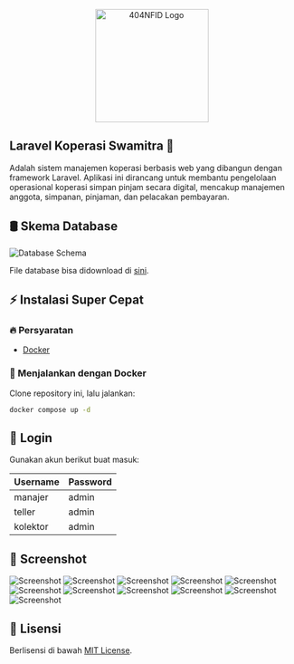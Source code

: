 <p align="center">
  <a href="https://404notfound.fun" target="_blank">
    <img src="https://avatars.githubusercontent.com/u/87377917?s=200&v=4" width="200" alt="404NFID Logo">
  </a>
</p>


## Laravel Koperasi Swamitra 🤑

Adalah sistem manajemen koperasi berbasis web yang dibangun dengan framework Laravel. Aplikasi ini dirancang untuk membantu pengelolaan operasional koperasi simpan pinjam secara digital, mencakup manajemen anggota, simpanan, pinjaman, dan pelacakan pembayaran.

## 🛢️ Skema Database
![Database Schema](docs/ERD.png)

File database bisa didownload di [sini](docs/swamitra.sql).

## ⚡ Instalasi Super Cepat
### 🔥 Persyaratan
- [Docker](https://docs.docker.com/desktop/setup/install/windows-install/)

### 🚀 Menjalankan dengan Docker
Clone repository ini, lalu jalankan:
```sh
docker compose up -d
```


## 🔑 Login
Gunakan akun berikut buat masuk:

| Username         | Password |
|------------------|----------|
| manajer          | admin    |
| teller           | admin    |
| kolektor         | admin    |

## 📸 Screenshot

![Screenshot](docs/screenshots/Screenshot%202025-05-31%20at%2012.02.35.png)
![Screenshot](docs/screenshots/Screenshot%202025-05-31%20at%2012.02.58.png)
![Screenshot](docs/screenshots/Screenshot%202025-05-31%20at%2012.20.44.png)
![Screenshot](docs/screenshots/Screenshot%202025-05-31%20at%2012.20.56.png)
![Screenshot](docs/screenshots/Screenshot%202025-05-31%20at%2012.21.10.png)
![Screenshot](docs/screenshots/Screenshot%202025-05-31%20at%2012.21.21.png)
![Screenshot](docs/screenshots/Screenshot%202025-05-31%20at%2012.21.29.png)
![Screenshot](docs/screenshots/Screenshot%202025-05-31%20at%2012.21.37.png)
![Screenshot](docs/screenshots/Screenshot%202025-05-31%20at%2012.21.44.png)
![Screenshot](docs/screenshots/Screenshot%202025-05-31%20at%2012.21.51.png)
![Screenshot](docs/screenshots/Screenshot%202025-05-31%20at%2012.22.04.png)

## 📜 Lisensi
Berlisensi di bawah [MIT License](LICENSE).